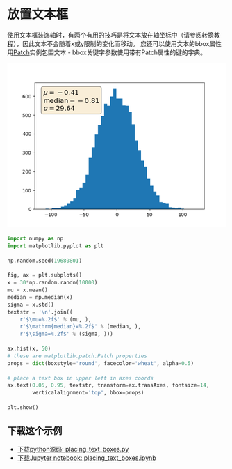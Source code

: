 # 放置文本框

使用文本框装饰轴时，有两个有用的技巧是将文本放在轴坐标中（请参阅[转换教程](https://matplotlib.org/tutorials/advanced/transforms_tutorial.html)），因此文本不会随着x或y限制的变化而移动。 您还可以使用文本的bbox属性用[Patch](https://matplotlib.org/api/_as_gen/matplotlib.patches.Patch.html#matplotlib.patches.Patch)实例包围文本 -  bbox关键字参数使用带有Patch属性的键的字典。

![放置文本框](/static/images/gallery/sphx_glr_placing_text_boxes_001.png)

```python
import numpy as np
import matplotlib.pyplot as plt

np.random.seed(19680801)

fig, ax = plt.subplots()
x = 30*np.random.randn(10000)
mu = x.mean()
median = np.median(x)
sigma = x.std()
textstr = '\n'.join((
    r'$\mu=%.2f$' % (mu, ),
    r'$\mathrm{median}=%.2f$' % (median, ),
    r'$\sigma=%.2f$' % (sigma, )))

ax.hist(x, 50)
# these are matplotlib.patch.Patch properties
props = dict(boxstyle='round', facecolor='wheat', alpha=0.5)

# place a text box in upper left in axes coords
ax.text(0.05, 0.95, textstr, transform=ax.transAxes, fontsize=14,
        verticalalignment='top', bbox=props)

plt.show()
```

## 下载这个示例
            
- [下载python源码: placing_text_boxes.py](https://matplotlib.org/_downloads/placing_text_boxes.py)
- [下载Jupyter notebook: placing_text_boxes.ipynb](https://matplotlib.org/_downloads/placing_text_boxes.ipynb)